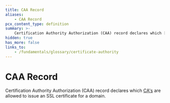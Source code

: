 ```yaml
---
title: CAA Record
aliases:
    - CAA Record
pcx_content_type: definition
summary: >-
    Certification Authority Authorization (CAA) record declares which [CA's](/fundamentals/glossary/#certificate-authority) are allowed to issue an SSL certificate for a domain.
hidden: true
has_more: false
links_to:
    - /fundamentals/glossary/certificate-authority
---
```


<!-- This document is an original CloudFlare Document from which the cloudflare links are removed. -->

# CAA Record

Certification Authority Authorization (CAA) record declares which [CA's](/fundamentals/glossary/#certificate-authority) are allowed to issue an SSL certificate for a domain.
